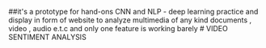 ##it's a prototype for hand-ons CNN and NLP - deep learning practice and display in form of website to analyze multimedia of any kind documents , video , audio e.t.c 
and only one feature is working barely # VIDEO SENTIMENT ANALYSIS
